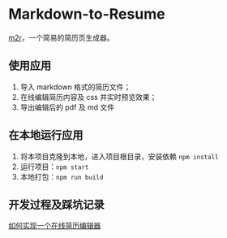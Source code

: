 # Markdown-to-Resume

[m2r](m2r.netlify.app)，一个简易的简历页生成器。

## 使用应用

1. 导入 markdown 格式的简历文件；
2. 在线编辑简历内容及 css 并实时预览效果；
3. 导出编辑后的 pdf 及 md 文件

## 在本地运行应用

1. 将本项目克隆到本地，进入项目根目录，安装依赖 `npm install`
2. 运行项目：`npm start`
3. 本地打包：`npm run build`

## 开发过程及踩坑记录

[如何实现一个在线简历编辑器](https://simon-fisher.netlify.app/post/%E5%A6%82%E4%BD%95%E5%AE%9E%E7%8E%B0%E4%B8%80%E4%B8%AA%E5%9C%A8%E7%BA%BF%E7%AE%80%E5%8E%86%E7%BC%96%E8%BE%91%E5%99%A8)